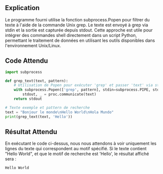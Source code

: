 ## Explication

Le programme fourni utilise la fonction subprocess.Popen pour filtrer du texte à l'aide de la commande Unix grep. Le texte est envoyé à grep via stdin et la sortie est capturée depuis stdout. Cette approche est utile pour intégrer des commandes shell directement dans un script Python, permettant le traitement de données en utilisant les outils disponibles dans l'environnement Unix/Linux.

## Code Attendu

```python
import subprocess

def grep_text(text, pattern):
    # Utilisation de Popen pour exécuter 'grep' et passer 'text' via stdin
    with subprocess.Popen(['grep', pattern], stdin=subprocess.PIPE, stdout=subprocess.PIPE, text=True) as proc:
        stdout, _ = proc.communicate(text)
    return stdout

# Texte exemple et pattern de recherche
text = "Bonjour le monde\nHello World\nHola Mundo"
print(grep_text(text, 'Hello'))
```

## Résultat Attendu

En exécutant le code ci-dessus, nous nous attendons à voir uniquement les lignes du texte qui correspondent au motif spécifié. Si le texte contient "Hello World", et que le motif de recherche est 'Hello', le résultat affiché sera :

```
Hello World
```
